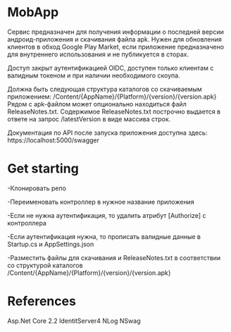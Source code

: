 # MobApp
Сервис предназначен для получения информации о последней версии андроид-приложения и скачивания файла apk. Нужен для обновления клиентов в обход Google Play Market, если приложение предназначено для внутреннего использования и не публикуется в сторах.

Доступ закрыт аутентификацией OIDC, доступен только клиентам с валидным токеном и при наличии необходимого скоупа.

Должна быть следующая структура каталогов со скачиваемым приложением: /Content/{AppName}/{Platform}/{version}/{version.apk} Рядом с apk-файлом может опционально находиться файл ReleaseNotes.txt. Содержимое ReleaseNotes.txt построчно выдается в ответе на запрос /latestVersion в виде массива строк.

Документация по API после запуска приложения доступна здесь: https://localhost:5000/swagger
# Get starting
-Клонировать репо

-Переименовать контроллер в нужное название приложения

-Если не нужна аутентификация, то удалить атрибут [Authorize] с контроллера

-Если аутентификация нужна, то прописать валидные данные в Startup.cs и AppSettings.json

-Разместить файлы для скачивания и ReleaseNotes.txt в соответствии со структурой каталогов /Content/{AppName}/{Platform}/{version}/{version.apk}

# References
Asp.Net Core 2.2
IdentitServer4
NLog
NSwag
